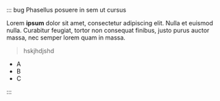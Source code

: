 ::: bug Phasellus posuere in sem ut cursus

Lorem **ipsum** dolor sit amet, consectetur adipiscing elit. Nulla et euismod
nulla. Curabitur feugiat, tortor non consequat finibus, justo purus auctor
massa, nec semper lorem quam in massa.

> hskjhdjshd

- A
- B
- C

:::
